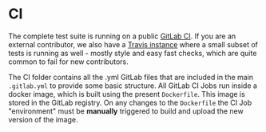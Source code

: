 # CI

The complete test suite is running on a public [GitLab CI](https://gitlab.com/satoshilabs/trezor/trezor-firmware). If you are an external contributor, we also have a [Travis instance](https://travis-ci.org/trezor/trezor-firmware) where a small subset of tests is running as well - mostly style and easy fast checks, which are quite common to fail for new contributors.

The CI folder contains all the .yml GitLab files that are included in the main `.gitlab.yml` to provide some basic structure. All GitLab CI Jobs run inside a docker image, which is built using the present `Dockerfile`. This image is stored in the GitLab registry. On any changes to the `Dockerfile` the CI Job "environment" must be **manually** triggered to build and upload the new version of the image.
